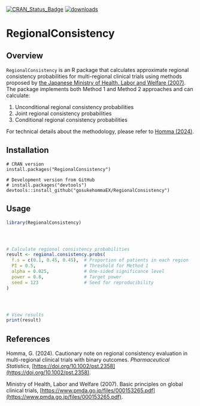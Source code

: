 
[![CRAN\_Status\_Badge](http://www.r-pkg.org/badges/version/RegionalConsistency)](https://cran.r-project.org/package=RegionalConsistency)
[![downloads](http://cranlogs.r-pkg.org/badges/grand-total/RegionalConsistency)](https://cranlogs.r-pkg.org/badges/grand-total/RegionalConsistency)



# RegionalConsistency




## Overview




`RegionalConsistency` is an R package that calculates approximate regional consistency probabilities for multi-regional clinical trials using methods proposed by [the Japanese
    Ministry of Health, Labor and Welfare (2007)](https://www.pmda.go.jp/files/000153265.pdf). The package implements both Method 1 and Method 2 approaches and can calculate:




1. Unconditional regional consistency probabilities
2. Joint regional consistency probabilities
3. Conditional regional consistency probabilities




For technical details about the methodology, please refer to [Homma (2024)](https://doi.org/10.1002/pst.2358).




## Installation


```{r, eval = FALSE}
# CRAN version 
install.packages("RegionalConsistency")

# Development version from GitHub
# install.packages("devtools")
devtools::install_github("gosukehommaEX/RegionalConsistency")
```



## Usage




```r
library(RegionalConsistency)




# Calculate regional consistency probabilities
result <- regional.consistency.probs(
  f.s = c(0.1, 0.45, 0.45),  # Proportion of patients in each region
  PI = 0.5,                  # Threshold for Method 1
  alpha = 0.025,             # One-sided significance level
  power = 0.8,               # Target power
  seed = 123                 # Seed for reproducibility
)




# View results
print(result)
```




## References




Homma, G. (2024). Cautionary note on regional consistency evaluation in multi-regional clinical trials with binary outcomes. *Pharmaceutical Statistics*, [https://doi.org/10.1002/pst.2358](https://doi.org/10.1002/pst.2358).




Ministry of Health, Labor and Welfare (2007). Basic principles on global clinical trials, [https://www.pmda.go.jp/files/000153265.pdf](https://www.pmda.go.jp/files/000153265.pdf).
